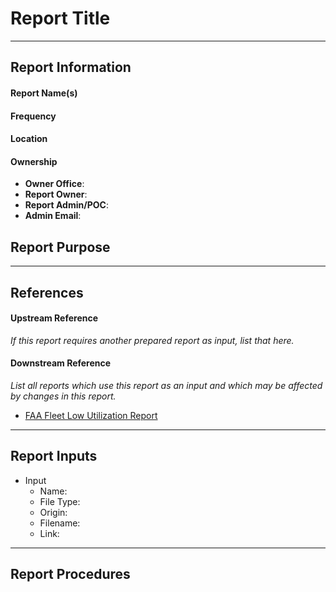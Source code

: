 # Report Title  

***
## Report Information

#### Report Name(s)    

#### Frequency

#### Location  

#### Ownership  
* **Owner Office**:   
* **Report Owner**:   
* **Report Admin/POC**:   
* **Admin Email**: 

## Report Purpose


***

## References
#### Upstream Reference  
*If this report requires another prepared report as input, list that here.*  

#### Downstream Reference
*List all reports which use this report as an input and which may be affected by changes in this report.*    
* [FAA Fleet Low Utilization Report](https://github.com/burch-cm/faa-fleet-report-low-utilization)

***

## Report Inputs

* Input
	* Name:   
	* File Type:   
	* Origin:   
	* Filename:   
	* Link:   
 

***

## Report Procedures
